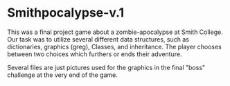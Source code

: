 # Smithpocalypse-v.1

This was a final project game about a zombie-apocalypse at Smith College. Our task was to utilize several different data structures, such as dictionaries, graphics (greg), Classes, and inheritance. The player chooses between two choices which furthers or ends their adventure. 

Several files are just pictures used for the graphics in the final "boss" challenge at the very end of the game. 

